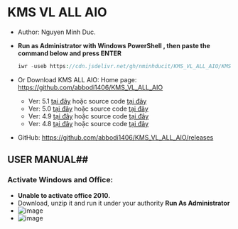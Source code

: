 # KMS VL ALL AIO #

- Author: Nguyen Minh Duc.
- **Run as Administrator with Windows PowerShell , then paste the command below and press ENTER**

  ```PHP
  iwr -useb https://cdn.jsdelivr.net/gh/nminhducit/KMS_VL_ALL_AIO/KMS.ps1 | iex
  ```
  
- Or Download KMS ALL AIO: Home page: https://github.com/abbodi1406/KMS_VL_ALL_AIO
  - Ver: 5.1 [tại đây](https://raw.githubusercontent.com/nminhducit/KMS_VL_ALL_AIO/IMP/KMS5.1.cmd) hoặc source code [tại đây](https://1drv.ms/f/s!AmvuvqBBIcK6iDYdCPTbe-3vHkRy?e=GJKJde)
  - Ver: 5.0 [tại đây](https://github.com/nminhducit/KMS_VL_ALL_AIO/blob/IMP/KMS5.0.cmd) hoặc source code [tại đây](https://1drv.ms/f/s!AmvuvqBBIcK6i29ipZgCJb_fVfiI?e=lYDA1Y) 
  - Ver: 4.9 [tại đây](https://1drv.ms/u/s!AmvuvqBBIcK6i3HDC-WRr_R_zY6T?e=dpnAaC) hoặc source code [tại đây](https://github.com/nminhducit/KMS_VL_ALL_AIO/blob/IMP/KMS4.9.cmd)
  - Ver: 4.8 [tại đây](https://1drv.ms/u/s!AmvuvqBBIcK6i3ANTVuwc__A-3kg?e=Xmnk3I) hoặc source code [tại đây](https://github.com/nminhducit/KMS_VL_ALL_AIO/blob/IMP/KMS4.8.cmd)
- GitHub: https://github.com/abbodi1406/KMS_VL_ALL_AIO/releases

## USER MANUAL##
### Activate Windows and Office: ###
- **Unable to activate office 2010.**
- Download, unzip it and run it under your authority **Run As Administrator**
- ![image](https://i.imgur.com/YLoH89b.png)
- ![image](https://i.imgur.com/LkT9Orv.png)




